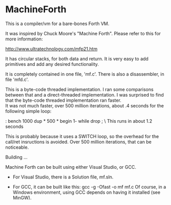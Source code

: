# MachineForth
This is a compiler/vm for a bare-bones Forth VM.

It was inspired by Chuck Moore's "Machine Forth".  Please refer to this for more information:

http://www.ultratechnology.com/mfp21.htm

It has circular stacks, for both data and return.
It is very easy to add primitives and add any desired functionality.

It is completely contained in one file, 'mf.c'.
There is also a disassembler, in file 'mfd.c'.

This is a byte-code threaded implementation. I ran some comparisons between that and a direct-threaded 
implementation.  I was surprised to find that the byte-code threaded implementation ran faster.  
It was not much faster, over 500 million iterations, about .4 seconds for the following simple loop:

: bench 1000 dup * 500 * begin 1- while drop ;    \ This runs in about 1.2 seconds

This is probably because it uses a SWITCH loop, so the overhead for the call/ret insructions is avoided. 
Over 500 million iterations, that can be noticeable.

Building ...

Machine Forth can be built using either Visual Studio, or GCC. 

- For Visual Studio, there is a Solution file, mf.sln.

- For GCC, it can be built like this: gcc -g -Ofast -o mf mf.c
  Of course, in a Windows environment, using GCC depends on having it installed (see MinGW).
